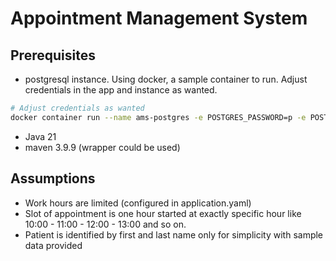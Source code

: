 # Appointment Management System

## Prerequisites

- postgresql instance. Using docker, a sample container to run. Adjust credentials in the app and instance as wanted.

```sh
# Adjust credentials as wanted
docker container run --name ams-postgres -e POSTGRES_PASSWORD=p -e POSTGRES_USER=u -e POSTGRES_DB=ams_db -p 5432:5432 -d postgres:16
```

- Java 21
- maven 3.9.9 (wrapper could be used)

## Assumptions

- Work hours are limited (configured in application.yaml)
- Slot of appointment is one hour started at exactly specific hour like 10:00 - 11:00 - 12:00 - 13:00 and so on.
- Patient is identified by first and last name only for simplicity with sample data provided